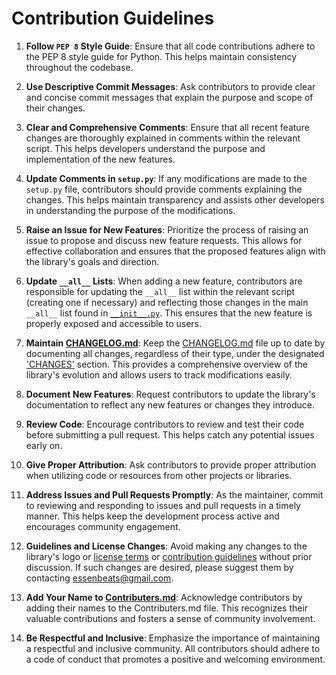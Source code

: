 # **Contribution Guidelines**

1. **Follow `PEP 8` Style Guide**: Ensure that all code contributions adhere to the PEP 8 style guide for Python. This helps maintain consistency throughout the codebase.

2. **Use Descriptive Commit Messages**: Ask contributors to provide clear and concise commit messages that explain the purpose and scope of their changes.

3. **Clear and Comprehensive Comments**: Ensure that all recent feature changes are thoroughly explained in comments within the relevant script. This helps developers understand the purpose and implementation of the new features.

4. **Update Comments in `setup.py`**: If any modifications are made to the `setup.py` file, contributors should provide comments explaining the changes. This helps maintain transparency and assists other developers in understanding the purpose of the modifications.

5. **Raise an Issue for New Features**: Prioritize the process of raising an issue to propose and discuss new feature requests. This allows for effective collaboration and ensures that the proposed features align with the library's goals and direction.

6. **Update `__all__` Lists**: When adding a new feature, contributors are responsible for updating the `__all__` list within the relevant script (creating one if necessary) and reflecting those changes in the main `__all__` list found in [`__init__.py`](./analytixhero/__init__.py). This ensures that the new feature is properly exposed and accessible to users.

7. **Maintain [CHANGELOG.md](./CHANGELOG.md)**: Keep the [CHANGELOG.md](./CHANGELOG.md) file up to date by documenting all changes, regardless of their type, under the designated <u>'CHANGES'</u> section. This provides a comprehensive overview of the library's evolution and allows users to track modifications easily.

8. **Document New Features**: Request contributors to update the library's documentation to reflect any new features or changes they introduce.

9. **Review Code**: Encourage contributors to review and test their code before submitting a pull request. This helps catch any potential issues early on.

10. **Give Proper Attribution**: Ask contributors to provide proper attribution when utilizing code or resources from other projects or libraries.

11. **Address Issues and Pull Requests Promptly**: As the maintainer, commit to reviewing and responding to issues and pull requests in a timely manner. This helps keep the development process active and encourages community engagement.

12. **Guidelines and License Changes**: Avoid making any changes to the library's logo or [license terms](./LICENSE) or [contribution guidelines](./CONTRIBUTION%20GUIDELINES.md) without prior discussion. If such changes are desired, please suggest them by contacting essenbeats@gmail.com.

13. **Add Your Name to [Contributers.md](./CONTRIBUTERS.md)**: Acknowledge contributors by adding their names to the Contributers.md file. This recognizes their valuable contributions and fosters a sense of community involvement.

14. **Be Respectful and Inclusive**: Emphasize the importance of maintaining a respectful and inclusive community. All contributors should adhere to a code of conduct that promotes a positive and welcoming environment.
